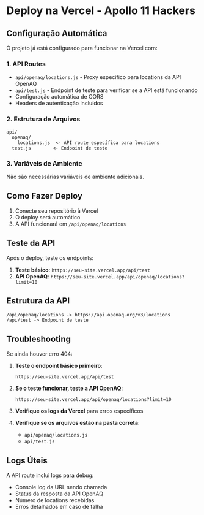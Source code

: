 # Deploy na Vercel - Apollo 11 Hackers

## Configuração Automática

O projeto já está configurado para funcionar na Vercel com:

### 1. API Routes
- `api/openaq/locations.js` - Proxy específico para locations da API OpenAQ
- `api/test.js` - Endpoint de teste para verificar se a API está funcionando
- Configuração automática de CORS
- Headers de autenticação incluídos

### 2. Estrutura de Arquivos
```
api/
  openaq/
    locations.js  <- API route específica para locations
  test.js        <- Endpoint de teste
```

### 3. Variáveis de Ambiente
Não são necessárias variáveis de ambiente adicionais.

## Como Fazer Deploy

1. Conecte seu repositório à Vercel
2. O deploy será automático
3. A API funcionará em `/api/openaq/locations`

## Teste da API

Após o deploy, teste os endpoints:

1. **Teste básico**: `https://seu-site.vercel.app/api/test`
2. **API OpenAQ**: `https://seu-site.vercel.app/api/openaq/locations?limit=10`

## Estrutura da API

```
/api/openaq/locations -> https://api.openaq.org/v3/locations
/api/test -> Endpoint de teste
```

## Troubleshooting

Se ainda houver erro 404:

1. **Teste o endpoint básico primeiro**:
   ```
   https://seu-site.vercel.app/api/test
   ```

2. **Se o teste funcionar, teste a API OpenAQ**:
   ```
   https://seu-site.vercel.app/api/openaq/locations?limit=10
   ```

3. **Verifique os logs da Vercel** para erros específicos

4. **Verifique se os arquivos estão na pasta correta**:
   - `api/openaq/locations.js`
   - `api/test.js`

## Logs Úteis

A API route inclui logs para debug:
- Console.log da URL sendo chamada
- Status da resposta da API OpenAQ
- Número de locations recebidas
- Erros detalhados em caso de falha
